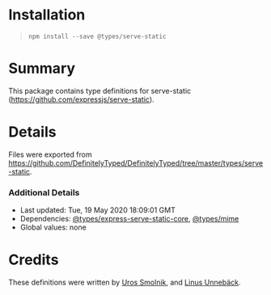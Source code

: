 # Installation
> `npm install --save @types/serve-static`

# Summary
This package contains type definitions for serve-static (https://github.com/expressjs/serve-static).

# Details
Files were exported from https://github.com/DefinitelyTyped/DefinitelyTyped/tree/master/types/serve-static.

### Additional Details
 * Last updated: Tue, 19 May 2020 18:09:01 GMT
 * Dependencies: [@types/express-serve-static-core](https://npmjs.com/package/@types/express-serve-static-core), [@types/mime](https://npmjs.com/package/@types/mime)
 * Global values: none

# Credits
These definitions were written by [Uros Smolnik](https://github.com/urossmolnik), and [Linus Unnebäck](https://github.com/LinusU).
